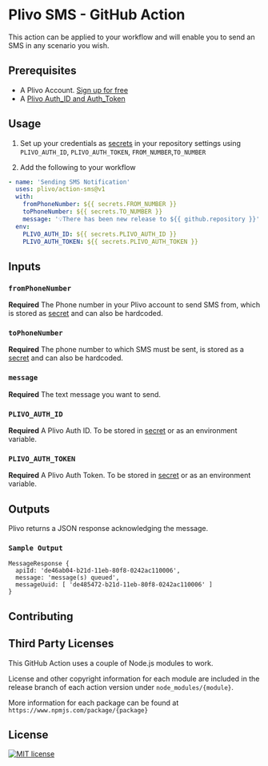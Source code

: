 # Plivo SMS - GitHub Action

This action can be applied to your workflow and will enable you to send an SMS in any scenario you wish.

## Prerequisites

- A Plivo Account. [Sign up for free](https://console.plivo.com/accounts/register/)
- A [Plivo Auth_ID and Auth_Token](https://console.plivo.com/dashboard/)

## Usage

1. Set up your credentials as [secrets](https://docs.github.com/en/actions/reference/encrypted-secrets) in your repository settings using `PLIVO_AUTH_ID`, `PLIVO_AUTH_TOKEN`, `FROM_NUMBER`,`TO_NUMBER`

2. Add the following to your workflow

```yml
- name: 'Sending SMS Notification'
  uses: plivo/action-sms@v1
  with:
    fromPhoneNumber: ${{ secrets.FROM_NUMBER }}
    toPhoneNumber: ${{ secrets.TO_NUMBER }}
    message: '💡There has been new release to ${{ github.repository }}'
  env:
    PLIVO_AUTH_ID: ${{ secrets.PLIVO_AUTH_ID }}
    PLIVO_AUTH_TOKEN: ${{ secrets.PLIVO_AUTH_TOKEN }}
```

## Inputs

### `fromPhoneNumber`

**Required** The Phone number in your Plivo account to send SMS from, which is stored as [secret](https://docs.github.com/en/actions/reference/encrypted-secrets) and can also be hardcoded.

### `toPhoneNumber`

**Required** The phone number to which SMS must be sent, is stored as a [secret](https://docs.github.com/en/actions/reference/encrypted-secrets) and can also be hardcoded.

### `message`

**Required** The text message you want to send.

### `PLIVO_AUTH_ID`

**Required** A Plivo Auth ID. To be stored in [secret](https://docs.github.com/en/actions/reference/environments) or as an environment variable.

### `PLIVO_AUTH_TOKEN`

**Required** A Plivo Auth Token. To be stored in [secret](https://docs.github.com/en/actions/reference/environments) or as an environment variable.

## Outputs

Plivo returns a JSON response acknowledging the message.
### `Sample Output`

```
MessageResponse {
  apiId: 'de46ab04-b21d-11eb-80f8-0242ac110006',
  message: 'message(s) queued',
  messageUuid: [ 'de485472-b21d-11eb-80f8-0242ac110006' ]
}
```
## Contributing

## Third Party Licenses

This GitHub Action uses a couple of Node.js modules to work.

License and other copyright information for each module are included in the release branch of each action version under `node_modules/{module}`.

More information for each package can be found at `https://www.npmjs.com/package/{package}`

## License

[![MIT license](https://img.shields.io/badge/License-MIT-blue.svg)](https://lbesson.mit-license.org/)
